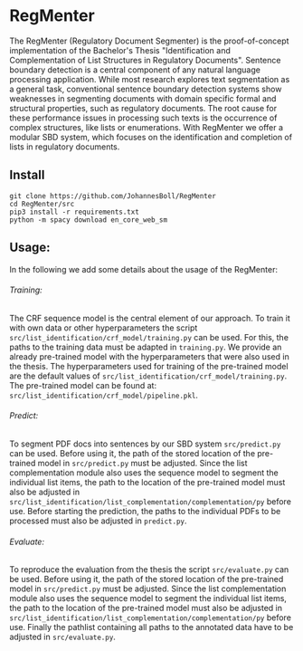 # RegMenter
The RegMenter (Regulatory Document Segmenter) is the proof-of-concept implementation of the Bachelor's Thesis "Identification and Complementation of
List Structures in Regulatory Documents".
Sentence boundary detection is a central component of any natural language processing application. While most research explores text segmentation as a general task, conventional sentence boundary detection systems show weaknesses in segmenting documents with domain specific formal and structural properties, such as regulatory documents. The root cause for these performance issues in processing such texts is the occurrence of complex structures, like lists or enumerations.
With RegMenter we offer a modular SBD system, which focuses on the identification and completion of lists in regulatory documents.

## Install

```
git clone https://github.com/JohannesBoll/RegMenter
cd RegMenter/src
pip3 install -r requirements.txt
python -m spacy download en_core_web_sm
```
## Usage:
In the following we add some details about the usage of the RegMenter: 
###### Training:
The CRF sequence model is the central element of our approach. To train it with own data or other hyperparameters the script `src/list_identification/crf_model/training.py` can be used. For this, the paths to the training data must be adapted in `training.py`.
We provide an already pre-trained model with the hyperparameters that were also used in the thesis. The hyperparameters used for training of the pre-trained model are the default values of `src/list_identification/crf_model/training.py`. The pre-trained model can be found at: `src/list_identification/crf_model/pipeline.pkl`.

###### Predict:
To segment PDF docs into sentences by our SBD system `src/predict.py` can be used. Before using it, the path of the stored location of the pre-trained model in `src/predict.py` must be adjusted. Since the list complementation module also uses the sequence model to segment the individual list items, the path to the location of the pre-trained model must also be adjusted in `src/list_identification/list_complementation/complementation/py` before use.
Before starting the prediction, the paths to the individual PDFs to be processed must also be adjusted in `predict.py`.

###### Evaluate:
To reproduce the evaluation from the thesis the script `src/evaluate.py` can be used. Before using it, the path of the stored location of the pre-trained model in `src/predict.py` must be adjusted. Since the list complementation module also uses the sequence model to segment the individual list items, the path to the location of the pre-trained model must also be adjusted in `src/list_identification/list_complementation/complementation/py` before use. Finally the pathlist containing all paths to the annotated data have to be adjusted in `src/evaluate.py`.
